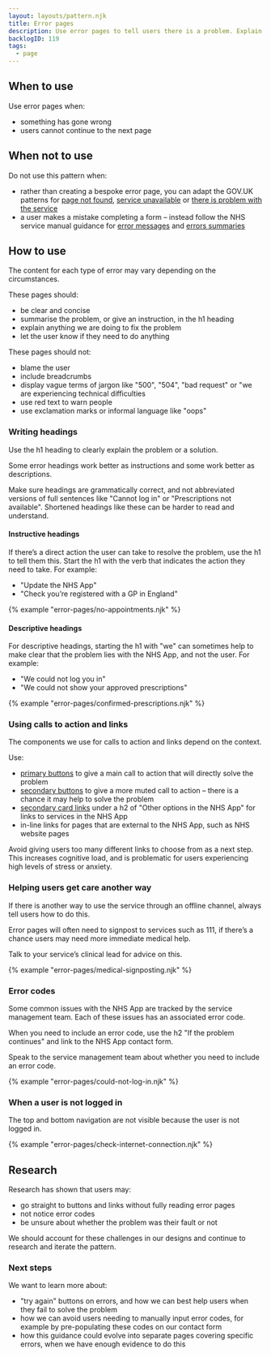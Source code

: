 ```yaml
---
layout: layouts/pattern.njk
title: Error pages
description: Use error pages to tell users there is a problem. Explain what has happened and what they can do next.
backlogID: 119
tags:
  - page
---
```


## When to use

Use error pages when:

- something has gone wrong
- users cannot continue to the next page

## When not to use

Do not use this pattern when:

- rather than creating a bespoke error page, you can adapt the GOV.UK patterns for [page not found](https://design-system.service.gov.uk/patterns/page-not-found-pages/), [service unavailable](https://design-system.service.gov.uk/patterns/service-unavailable-pages/) or [there is problem with the service](https://design-system.service.gov.uk/patterns/problem-with-the-service-pages/)
- a user makes a mistake completing a form – instead follow the NHS service manual guidance for [error messages](https://service-manual.nhs.uk/design-system/components/error-message) and [errors summaries](https://service-manual.nhs.uk/design-system/components/error-summary)

## How to use

The content for each type of error may vary depending on the circumstances.

These pages should:

- be clear and concise
- summarise the problem, or give an instruction, in the h1 heading
- explain anything we are doing to fix the problem
- let the user know if they need to do anything

These pages should not:

- blame the user
- include breadcrumbs
- display vague terms of jargon like "500", "504", "bad request" or "we are experiencing technical difficulties
- use red text to warn people
- use exclamation marks or informal language like "oops"

### Writing headings

Use the h1 heading to clearly explain the problem or a solution.

Some error headings work better as instructions and some work better as descriptions.

Make sure headings are grammatically correct, and not abbreviated versions of full sentences like "Cannot log in" or "Prescriptions not available". Shortened headings like these can be harder to read and understand.

#### Instructive headings

If there’s a direct action the user can take to resolve the problem, use the h1 to tell them this. Start the h1 with the verb that indicates the action they need to take. For example:

- "Update the NHS App"
- "Check you’re registered with a GP in England"

{% example "error-pages/no-appointments.njk" %}

#### Descriptive headings

For descriptive headings, starting the h1 with "we" can sometimes help to make clear that the problem lies with the NHS App, and not the user. For example:

- "We could not log you in"
- "We could not show your approved prescriptions"

{% example "error-pages/confirmed-prescriptions.njk" %}

### Using calls to action and links

The components we use for calls to action and links depend on the context.

Use:

- [primary buttons](/components/buttons/#primary-button) to give a main call to action that will directly solve the problem
- [secondary buttons](/components/buttons/#secondary-button) to give a more muted call to action – there is a chance it may help to solve the problem
- [secondary card links](/components/card-links/#secondary-card-links) under a h2 of "Other options in the NHS App" for links to services in the NHS App
- in-line links for pages that are external to the NHS App, such as NHS website pages

Avoid giving users too many different links to choose from as a next step. This increases cognitive load, and is problematic for users experiencing high levels of stress or anxiety.

### Helping users get care another way

If there is another way to use the service through an offline channel, always tell users how to do this.

Error pages will often need to signpost to services such as 111, if there’s a chance users may need more immediate medical help.

Talk to your service’s clinical lead for advice on this.

{% example "error-pages/medical-signposting.njk" %}

### Error codes

Some common issues with the NHS App are tracked by the service management team. Each of these issues has an associated error code.

When you need to include an error code, use the h2 "If the problem continues" and link to the NHS App contact form.

Speak to the service management team about whether you need to include an error code.

{% example "error-pages/could-not-log-in.njk" %}

### When a user is not logged in

The top and bottom navigation are not visible because the user is not logged in.

{% example "error-pages/check-internet-connection.njk" %}

## Research

Research has shown that users may:

- go straight to buttons and links without fully reading error pages
- not notice error codes
- be unsure about whether the problem was their fault or not

We should account for these challenges in our designs and continue to research and iterate the pattern.

### Next steps

We want to learn more about:

- "try again" buttons on errors, and how we can best help users when they fail to solve the problem
- how we can avoid users needing to manually input error codes, for example by pre-populating these codes on our contact form
- how this guidance could evolve into separate pages covering specific errors, when we have enough evidence to do this
